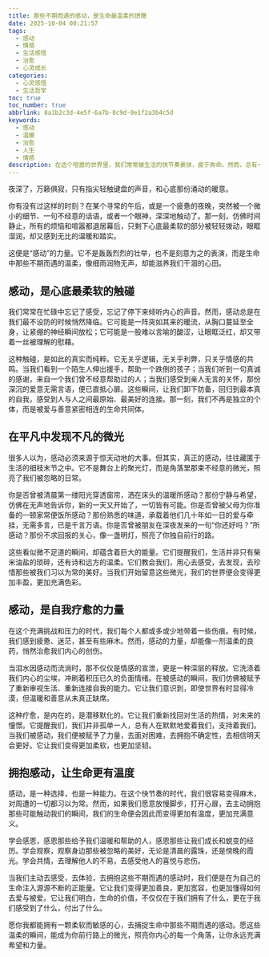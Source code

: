 ```yaml
---
title: 那些不期而遇的感动，是生命最温柔的馈赠
date: 2025-10-04 00:21:57
tags:
  - 感动
  - 情感
  - 生活感悟
  - 治愈
  - 心灵成长
categories:
  - 心灵感悟
  - 生活哲学
toc: true
toc_number: true
abbrlink: 8a1b2c3d-4e5f-6a7b-8c9d-0e1f2a3b4c5d
keywords:
  - 感动
  - 温暖
  - 治愈
  - 人生
  - 情感
description: 在这个喧嚣的世界里，我们常常被生活的快节奏裹挟，疲于奔命。然而，总有一些不期而遇的瞬间，像一道温柔的光，穿透心房，让我们停下脚步，感受那份久违的柔软与温暖。这些瞬间，无关乎宏大叙事，只关乎心底最深处的触动，它们是生命给予我们最珍贵的礼物，提醒我们，爱与希望从未走远。
---
```


夜深了，万籁俱寂，只有指尖轻触键盘的声音，和心底那份涌动的暖意。

你有没有过这样的时刻？在某个寻常的午后，或是一个疲惫的夜晚，突然被一个微小的细节、一句不经意的话语，或者一个眼神，深深地触动了。那一刻，仿佛时间静止，所有的烦恼和喧嚣都退居幕后，只剩下心底最柔软的部分被轻轻拨动，眼眶湿润，却又感到无比的温暖和踏实。

这便是“感动”的力量。它不是轰轰烈烈的壮举，也不是刻意为之的表演，而是生命中那些不期而遇的温柔，像细雨润物无声，却能滋养我们干涸的心田。

## 感动，是心底最柔软的触碰

我们常常在忙碌中忘记了感受，忘记了停下来倾听内心的声音。然而，感动总是在我们最不设防的时候悄然降临。它可能是一阵突如其来的暖流，从胸口蔓延至全身，让紧绷的神经瞬间放松；它可能是一股难以言喻的酸涩，让眼眶泛红，却又带着一丝被理解的慰藉。

这种触碰，是如此的真实而纯粹。它无关乎逻辑，无关乎利弊，只关乎情感的共鸣。当我们看到一个陌生人伸出援手，帮助一个跌倒的孩子；当我们听到一句真诚的感谢，来自一个我们曾不经意帮助过的人；当我们感受到亲人无言的关怀，那份深沉的爱意无需言语，便已直抵心扉。这些瞬间，让我们卸下防备，回归到最本真的自我，感受到人与人之间最原始、最美好的连接。那一刻，我们不再是独立的个体，而是被爱与善意紧密相连的生命共同体。

## 在平凡中发现不凡的微光

很多人以为，感动必须来源于惊天动地的大事。但其实，真正的感动，往往藏匿于生活的细枝末节之中。它不是舞台上的聚光灯，而是角落里那束不经意的微光，照亮了我们被忽略的日常。

你是否曾被清晨第一缕阳光穿透窗帘，洒在床头的温暖所感动？那份宁静与希望，仿佛在无声地告诉你，新的一天又开始了，一切皆有可能。你是否曾被父母为你准备的一顿家常便饭所感动？那份熟悉的味道，承载着他们几十年如一日的爱与牵挂，无需多言，已是千言万语。你是否曾被朋友在深夜发来的一句“你还好吗？”所感动？那份不求回报的关心，像一盏明灯，照亮了你独自前行的路。

这些看似微不足道的瞬间，却蕴含着巨大的能量。它们提醒我们，生活并非只有柴米油盐的琐碎，还有诗和远方的温柔。它们教会我们，用心去感受，去发现，去珍惜那些被我们习以为常的美好。当我们开始留意这些微光，我们的世界便会变得更加丰盈，更加充满色彩。

## 感动，是自我疗愈的力量

在这个充满挑战和压力的时代，我们每个人都或多或少地带着一些伤痕。有时候，我们感到疲惫、迷茫，甚至有些麻木。然而，感动的力量，却能像一剂温柔的良药，悄然治愈我们内心的创伤。

当泪水因感动而流淌时，那不仅仅是情感的宣泄，更是一种深层的释放。它洗涤着我们内心的尘埃，冲刷着积压已久的负面情绪。在被感动的瞬间，我们仿佛被赋予了重新审视生活、重新连接自我的能力。它让我们意识到，即使世界有时显得冷漠，但温暖和善意从未真正缺席。

这种疗愈，是内在的，是潜移默化的。它让我们重新找回对生活的热情，对未来的憧憬。它提醒我们，我们并非孤单一人，总有人在默默地爱着我们，支持着我们。当我们被感动，我们便被赋予了力量，去面对困难，去拥抱不确定性，去相信明天会更好。它让我们变得更加柔软，也更加坚韧。

## 拥抱感动，让生命更有温度

感动，是一种选择，也是一种能力。在这个快节奏的时代，我们很容易变得麻木，对周遭的一切都习以为常。然而，如果我们愿意放慢脚步，打开心扉，去主动拥抱那些可能触动我们的瞬间，我们的生命便会因此而变得更加有温度，更加充满意义。

学会感恩，感恩那些给予我们温暖和帮助的人，感恩那些让我们成长和蜕变的经历。学会观察，观察身边那些被忽略的美好，无论是清晨的露珠，还是傍晚的霞光。学会共情，去理解他人的不易，去感受他人的喜悦与悲伤。

当我们主动去感受，去体验，去拥抱这些不期而遇的感动时，我们便是在为自己的生命注入源源不断的正能量。它让我们变得更加善良，更加宽容，也更加懂得如何去爱与被爱。它让我们明白，生命的价值，不仅仅在于我们拥有了什么，更在于我们感受到了什么，付出了什么。

愿你我都能拥有一颗柔软而敏感的心，去捕捉生命中那些不期而遇的感动。愿这些温柔的瞬间，能成为你前行路上的微光，照亮你内心的每一个角落，让你永远充满希望和力量。